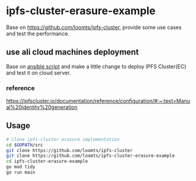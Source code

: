 # ipfs-cluster-erasure-example

Base on https://github.com/loomts/ipfs-cluster, provide some use cases and test the performance.

## use ali cloud machines deployment

Base on [ansible script](https://github.com/hsanjuan/ansible-ipfs-cluster) and make a little change to deploy
IPFS Cluster(EC) and test it on cloud server.

### reference

https://ipfscluster.io/documentation/reference/configuration/#:~:text=Manual%20identity%20generation

## Usage

```zsh
# clone ipfs-cluster erasure implementation
cd $GOPATH/src
git clone https://github.com/loomts/ipfs-cluster
git clone https://github.com/loomts/ipfs-cluster-erasure-example
cd ipfs-cluster-erasure-example
go mod tidy
go run main
```